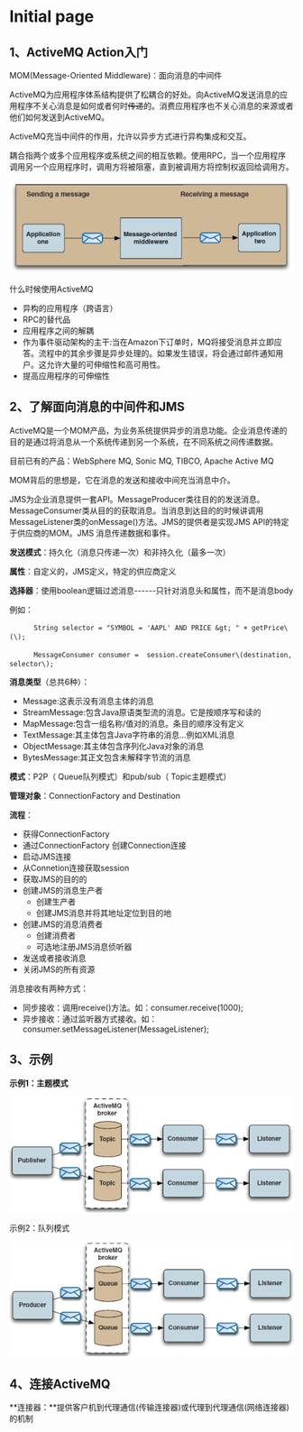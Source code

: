 # Initial page

## **1、ActiveMQ Action入门**

MOM\(Message-Oriented Middleware\)：面向消息的中间件

ActiveMQ为应用程序体系结构提供了松耦合的好处。向ActiveMQ发送消息的应用程序不关心消息是如何或者何时~~传递~~的。消费应用程序也不关心消息的来源或者他们如何发送到ActiveMQ。

ActiveMQ充当中间件的作用，允许以异步方式进行异构集成和交互。

耦合指两个或多个应用程序或系统之间的相互依赖。使用RPC，当一个应用程序调用另一个应用程序时，调用方将被阻塞，直到被调用方将控制权返回给调用方。

![](.gitbook/assets/1.png)

什么时候使用ActiveMQ

* 异构的应用程序（跨语言）
* RPC的替代品
* 应用程序之间的解耦
* 作为事件驱动架构的主干:当在Amazon下订单时，MQ将接受消息并立即应答。流程中的其余步骤是异步处理的。如果发生错误，将会通过邮件通知用户。这允许大量的可伸缩性和高可用性。
* 提高应用程序的可伸缩性

## 2、了解面向消息的中间件和JMS

ActiveMQ是一个MOM产品，为业务系统提供异步的消息功能。企业消息传递的目的是通过将消息从一个系统传递到另一个系统，在不同系统之间传递数据。

目前已有的产品：WebSphere MQ, Sonic MQ, TIBCO, Apache Active MQ

MOM背后的思想是，它在消息的发送和接收中间充当消息中介。

JMS为企业消息提供一套API。MessageProducer类往目的的发送消息。MessageConsumer类从目的的获取消息。当消息到达目的的时候讲调用MessageListener类的onMessage\(\)方法。JMS的提供者是实现JMS API的特定于供应商的MOM。JMS 消息传递数据和事件。

**发送模式**：持久化（消息只传递一次）和非持久化（最多一次）

**属性**：自定义的，JMS定义，特定的供应商定义

**选择器**：使用boolean逻辑过滤消息------只针对消息头和属性，而不是消息body

例如：

          String selector = "SYMBOL = 'AAPL' AND PRICE &gt; " + getPrice\(\); 

          MessageConsumer consumer =  session.createConsumer\(destination, selector\);

**消息类型**（总共6种）：

* Message:这表示没有消息主体的消息
* StreamMessage:包含Java原语类型流的消息。它是按顺序写和读的
* MapMessage:包含一组名称/值对的消息。条目的顺序没有定义
* TextMessage:其主体包含Java字符串的消息…例如XML消息
* ObjectMessage:其主体包含序列化Java对象的消息
* BytesMessage:其正文包含未解释字节流的消息

**模式**：P2P（ Queue队列模式）和pub/sub（ Topic主题模式）

**管理对象**：ConnectionFactory and Destination

**流程**：

* 获得ConnectionFactory 
* 通过ConnectionFactory 创建Connection连接
* 启动JMS连接
* 从Connetion连接获取session
* 获取JMS的目的的
* 创建JMS的消息生产者
  * 创建生产者
  * 创建JMS消息并将其地址定位到目的地
* 创建JMS的消息消费者
  * 创建消费者
  * 可选地注册JMS消息侦听器
* 发送或者接收消息
* 关闭JMS的所有资源

消息接收有两种方式：

* 同步接收：调用receive\(\)方法。如：consumer.receive\(1000\);
* 异步接收：通过监听器方式接收。如：consumer.setMessageListener\(MessageListener\);

## 3、**示例**

**示例1：主题模式**

![topic&#x6A21;&#x5F0F;](.gitbook/assets/2.png)

示例2：队列模式

![Queue&#x6A21;&#x5F0F;](.gitbook/assets/3.png)

## **4、连接ActiveMQ**



**连接器：**提供客户机到代理通信\(传输连接器\)或代理到代理通信\(网络连接器\)的机制

